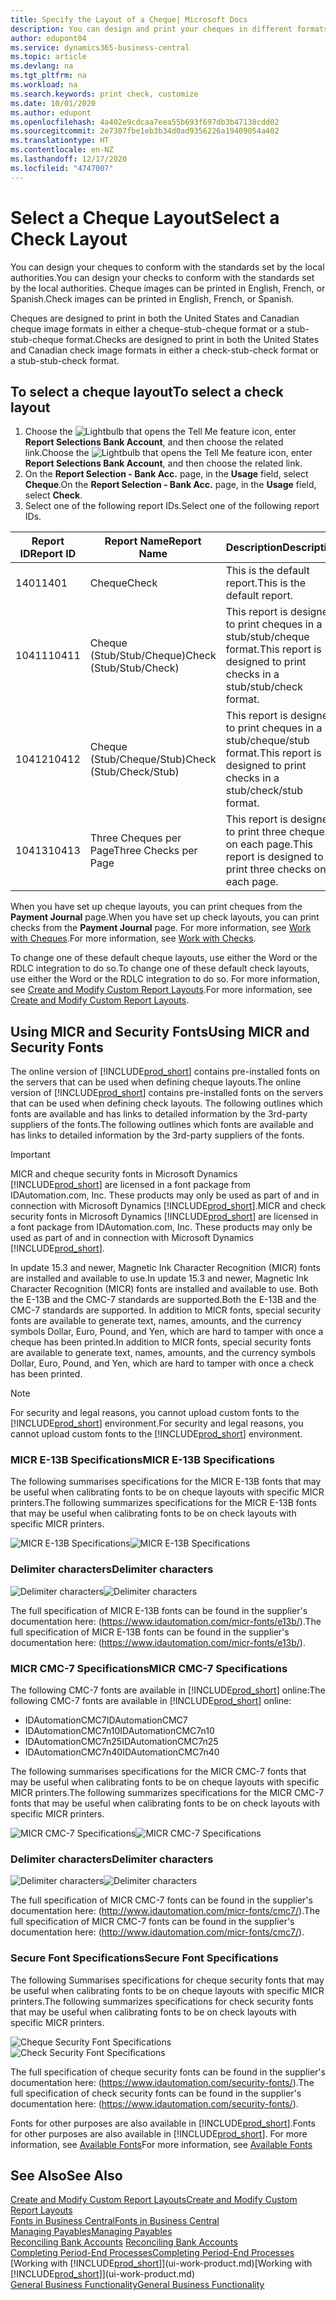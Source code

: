 ```yaml
---
title: Specify the Layout of a Cheque| Microsoft Docs
description: You can design and print your cheques in different formats to conform with standards.
author: edupont04
ms.service: dynamics365-business-central
ms.topic: article
ms.devlang: na
ms.tgt_pltfrm: na
ms.workload: na
ms.search.keywords: print check, customize
ms.date: 10/01/2020
ms.author: edupont
ms.openlocfilehash: 4a402e9cdcaa7eea55b693f697db3b47138cdd02
ms.sourcegitcommit: 2e7307fbe1eb3b34d0ad9356226a19409054a402
ms.translationtype: HT
ms.contentlocale: en-NZ
ms.lasthandoff: 12/17/2020
ms.locfileid: "4747007"
---
```

# <a name="select-a-check-layout"></a><span data-ttu-id="3a78f-103">Select a Cheque Layout</span><span class="sxs-lookup"><span data-stu-id="3a78f-103">Select a Check Layout</span></span>
<span data-ttu-id="3a78f-104">You can design your cheques to conform with the standards set by the local authorities.</span><span class="sxs-lookup"><span data-stu-id="3a78f-104">You can design your checks to conform with the standards set by the local authorities.</span></span> <span data-ttu-id="3a78f-105">Cheque images can be printed in English, French, or Spanish.</span><span class="sxs-lookup"><span data-stu-id="3a78f-105">Check images can be printed in English, French, or Spanish.</span></span>

<span data-ttu-id="3a78f-106">Cheques are designed to print in both the United States and Canadian cheque image formats in either a cheque-stub-cheque format or a stub-stub-cheque format.</span><span class="sxs-lookup"><span data-stu-id="3a78f-106">Checks are designed to print in both the United States and Canadian check image formats in either a check-stub-check format or a stub-stub-check format.</span></span>

## <a name="to-select-a-check-layout"></a><span data-ttu-id="3a78f-107">To select a cheque layout</span><span class="sxs-lookup"><span data-stu-id="3a78f-107">To select a check layout</span></span>
1. <span data-ttu-id="3a78f-108">Choose the ![Lightbulb that opens the Tell Me feature](media/ui-search/search_small.png "Tell me what you want to do") icon, enter **Report Selections Bank Account**, and then choose the related link.</span><span class="sxs-lookup"><span data-stu-id="3a78f-108">Choose the ![Lightbulb that opens the Tell Me feature](media/ui-search/search_small.png "Tell me what you want to do") icon, enter **Report Selections Bank Account**, and then choose the related link.</span></span>
2. <span data-ttu-id="3a78f-109">On the **Report Selection - Bank Acc.** page, in the **Usage** field, select **Cheque**.</span><span class="sxs-lookup"><span data-stu-id="3a78f-109">On the **Report Selection - Bank Acc.** page, in the **Usage** field, select **Check**.</span></span>
3. <span data-ttu-id="3a78f-110">Select one of the following report IDs.</span><span class="sxs-lookup"><span data-stu-id="3a78f-110">Select one of the following report IDs.</span></span>

| <span data-ttu-id="3a78f-111">Report ID</span><span class="sxs-lookup"><span data-stu-id="3a78f-111">Report ID</span></span> | <span data-ttu-id="3a78f-112">Report Name</span><span class="sxs-lookup"><span data-stu-id="3a78f-112">Report Name</span></span> | <span data-ttu-id="3a78f-113">Description</span><span class="sxs-lookup"><span data-stu-id="3a78f-113">Description</span></span> |
| --- | --- | --- |
| <span data-ttu-id="3a78f-114">1401</span><span class="sxs-lookup"><span data-stu-id="3a78f-114">1401</span></span> |<span data-ttu-id="3a78f-115">Cheque</span><span class="sxs-lookup"><span data-stu-id="3a78f-115">Check</span></span> |<span data-ttu-id="3a78f-116">This is the default report.</span><span class="sxs-lookup"><span data-stu-id="3a78f-116">This is the default report.</span></span> |
| <span data-ttu-id="3a78f-117">10411</span><span class="sxs-lookup"><span data-stu-id="3a78f-117">10411</span></span> |<span data-ttu-id="3a78f-118">Cheque (Stub/Stub/Cheque)</span><span class="sxs-lookup"><span data-stu-id="3a78f-118">Check (Stub/Stub/Check)</span></span> |<span data-ttu-id="3a78f-119">This report is designed to print cheques in a stub/stub/cheque format.</span><span class="sxs-lookup"><span data-stu-id="3a78f-119">This report is designed to print checks in a stub/stub/check format.</span></span> |
| <span data-ttu-id="3a78f-120">10412</span><span class="sxs-lookup"><span data-stu-id="3a78f-120">10412</span></span> |<span data-ttu-id="3a78f-121">Cheque (Stub/Cheque/Stub)</span><span class="sxs-lookup"><span data-stu-id="3a78f-121">Check (Stub/Check/Stub)</span></span> |<span data-ttu-id="3a78f-122">This report is designed to print cheques in a stub/cheque/stub format.</span><span class="sxs-lookup"><span data-stu-id="3a78f-122">This report is designed to print checks in a stub/check/stub format.</span></span> |
| <span data-ttu-id="3a78f-123">10413</span><span class="sxs-lookup"><span data-stu-id="3a78f-123">10413</span></span> |<span data-ttu-id="3a78f-124">Three Cheques per Page</span><span class="sxs-lookup"><span data-stu-id="3a78f-124">Three Checks per Page</span></span> |<span data-ttu-id="3a78f-125">This report is designed to print three cheques on each page.</span><span class="sxs-lookup"><span data-stu-id="3a78f-125">This report is designed to print three checks on each page.</span></span> |

<span data-ttu-id="3a78f-126">When you have set up cheque layouts, you can print cheques from the **Payment Journal** page.</span><span class="sxs-lookup"><span data-stu-id="3a78f-126">When you have set up check layouts, you can print checks from the **Payment Journal** page.</span></span> <span data-ttu-id="3a78f-127">For more information, see [Work with Cheques](payables-how-work-checks.md).</span><span class="sxs-lookup"><span data-stu-id="3a78f-127">For more information, see [Work with Checks](payables-how-work-checks.md).</span></span>

<span data-ttu-id="3a78f-128">To change one of these default cheque layouts, use either the Word or the RDLC integration to do so.</span><span class="sxs-lookup"><span data-stu-id="3a78f-128">To change one of these default check layouts, use either the Word or the RDLC integration to do so.</span></span> <span data-ttu-id="3a78f-129">For more information, see [Create and Modify Custom Report Layouts](ui-how-create-custom-report-layout.md).</span><span class="sxs-lookup"><span data-stu-id="3a78f-129">For more information, see [Create and Modify Custom Report Layouts](ui-how-create-custom-report-layout.md).</span></span>

## <a name="using-micr-and-security-fonts"></a><span data-ttu-id="3a78f-130">Using MICR and Security Fonts</span><span class="sxs-lookup"><span data-stu-id="3a78f-130">Using MICR and Security Fonts</span></span>
<span data-ttu-id="3a78f-131">The online version of [!INCLUDE[prod_short](includes/prod_short.md)] contains pre-installed fonts on the servers that can be used when defining cheque layouts.</span><span class="sxs-lookup"><span data-stu-id="3a78f-131">The online version of [!INCLUDE[prod_short](includes/prod_short.md)] contains pre-installed fonts on the servers that can be used when defining check layouts.</span></span> <span data-ttu-id="3a78f-132">The following outlines which fonts are available and has links to detailed information by the 3rd-party suppliers of the fonts.</span><span class="sxs-lookup"><span data-stu-id="3a78f-132">The following outlines which fonts are available and has links to detailed information by the 3rd-party suppliers of the fonts.</span></span>

> [!Important]
> <span data-ttu-id="3a78f-133">MICR and cheque security fonts in Microsoft Dynamics [!INCLUDE[prod_short](includes/prod_short.md)] are licensed in a font package from IDAutomation.com, Inc. These products may only be used as part of and in connection with Microsoft Dynamics [!INCLUDE[prod_short](includes/prod_short.md)].</span><span class="sxs-lookup"><span data-stu-id="3a78f-133">MICR and check security fonts in Microsoft Dynamics [!INCLUDE[prod_short](includes/prod_short.md)] are licensed in a font package from IDAutomation.com, Inc. These products may only be used as part of and in connection with Microsoft Dynamics [!INCLUDE[prod_short](includes/prod_short.md)].</span></span>

<span data-ttu-id="3a78f-134">In update 15.3 and newer, Magnetic Ink Character Recognition (MICR) fonts are installed and available to use.</span><span class="sxs-lookup"><span data-stu-id="3a78f-134">In update 15.3 and newer, Magnetic Ink Character Recognition (MICR) fonts are installed and available to use.</span></span> <span data-ttu-id="3a78f-135">Both the E-13B and the CMC-7 standards are supported.</span><span class="sxs-lookup"><span data-stu-id="3a78f-135">Both the E-13B and the CMC-7 standards are supported.</span></span> <span data-ttu-id="3a78f-136">In addition to MICR fonts, special security fonts are available to generate text, names, amounts, and the currency symbols Dollar, Euro, Pound, and Yen, which are hard to tamper with once a cheque has been printed.</span><span class="sxs-lookup"><span data-stu-id="3a78f-136">In addition to MICR fonts, special security fonts are available to generate text, names, amounts, and the currency symbols Dollar, Euro, Pound, and Yen, which are hard to tamper with once a check has been printed.</span></span>

> [!NOTE]
> <span data-ttu-id="3a78f-137">For security and legal reasons, you cannot upload custom fonts to the [!INCLUDE[prod_short](includes/prod_short.md)] environment.</span><span class="sxs-lookup"><span data-stu-id="3a78f-137">For security and legal reasons, you cannot upload custom fonts to the [!INCLUDE[prod_short](includes/prod_short.md)] environment.</span></span>

### <a name="micr-e-13b-specifications"></a><span data-ttu-id="3a78f-138">MICR E-13B Specifications</span><span class="sxs-lookup"><span data-stu-id="3a78f-138">MICR E-13B Specifications</span></span>
<span data-ttu-id="3a78f-139">The following summarises specifications for the MICR E-13B fonts that may be useful when calibrating fonts to be on cheque layouts with specific MICR printers.</span><span class="sxs-lookup"><span data-stu-id="3a78f-139">The following summarizes specifications for the MICR E-13B fonts that may be useful when calibrating fonts to be on check layouts with specific MICR printers.</span></span>

<span data-ttu-id="3a78f-140">![MICR E-13B Specifications](media/font_MICR_E-13B_Specifications.png "MICR E-13B Specifications")</span><span class="sxs-lookup"><span data-stu-id="3a78f-140">![MICR E-13B Specifications](media/font_MICR_E-13B_Specifications.png "MICR E-13B Specifications")</span></span>

### <a name="delimiter-characters"></a><span data-ttu-id="3a78f-141">Delimiter characters</span><span class="sxs-lookup"><span data-stu-id="3a78f-141">Delimiter characters</span></span>
<span data-ttu-id="3a78f-142">![Delimiter characters](media/font-micr-letters.png "Delimiter characters")</span><span class="sxs-lookup"><span data-stu-id="3a78f-142">![Delimiter characters](media/font-micr-letters.png "Delimiter characters")</span></span>

<span data-ttu-id="3a78f-143">The full specification of MICR E-13B fonts can be found in the supplier's documentation here: (https://www.idautomation.com/micr-fonts/e13b/).</span><span class="sxs-lookup"><span data-stu-id="3a78f-143">The full specification of MICR E-13B fonts can be found in the supplier's documentation here: (https://www.idautomation.com/micr-fonts/e13b/).</span></span>

### <a name="micr-cmc-7-specifications"></a><span data-ttu-id="3a78f-144">MICR CMC-7 Specifications</span><span class="sxs-lookup"><span data-stu-id="3a78f-144">MICR CMC-7 Specifications</span></span>
<span data-ttu-id="3a78f-145">The following CMC-7 fonts are available in [!INCLUDE[prod_short](includes/prod_short.md)] online:</span><span class="sxs-lookup"><span data-stu-id="3a78f-145">The following CMC-7 fonts are available in [!INCLUDE[prod_short](includes/prod_short.md)] online:</span></span>

- <span data-ttu-id="3a78f-146">IDAutomationCMC7</span><span class="sxs-lookup"><span data-stu-id="3a78f-146">IDAutomationCMC7</span></span>
- <span data-ttu-id="3a78f-147">IDAutomationCMC7n10</span><span class="sxs-lookup"><span data-stu-id="3a78f-147">IDAutomationCMC7n10</span></span>
- <span data-ttu-id="3a78f-148">IDAutomationCMC7n25</span><span class="sxs-lookup"><span data-stu-id="3a78f-148">IDAutomationCMC7n25</span></span>
-   <span data-ttu-id="3a78f-149">IDAutomationCMC7n40</span><span class="sxs-lookup"><span data-stu-id="3a78f-149">IDAutomationCMC7n40</span></span>

<span data-ttu-id="3a78f-150">The following summarises specifications for the MICR CMC-7 fonts that may be useful when calibrating fonts to be on cheque layouts with specific MICR printers.</span><span class="sxs-lookup"><span data-stu-id="3a78f-150">The following summarizes specifications for the MICR CMC-7 fonts that may be useful when calibrating fonts to be on check layouts with specific MICR printers.</span></span>

<span data-ttu-id="3a78f-151">![MICR CMC-7 Specifications](media/font_MICR_CMC-7_Specifications.png "MICR CMC-7 Specifications")</span><span class="sxs-lookup"><span data-stu-id="3a78f-151">![MICR CMC-7 Specifications](media/font_MICR_CMC-7_Specifications.png "MICR CMC-7 Specifications")</span></span>

### <a name="delimiter-characters"></a><span data-ttu-id="3a78f-152">Delimiter characters</span><span class="sxs-lookup"><span data-stu-id="3a78f-152">Delimiter characters</span></span>
<span data-ttu-id="3a78f-153">![Delimiter characters](media/font-cmc7-letters.png "Delimiter characters")</span><span class="sxs-lookup"><span data-stu-id="3a78f-153">![Delimiter characters](media/font-cmc7-letters.png "Delimiter characters")</span></span>

<span data-ttu-id="3a78f-154">The full specification of MICR CMC-7 fonts can be found in the supplier's documentation here: (http://www.idautomation.com/micr-fonts/cmc7/).</span><span class="sxs-lookup"><span data-stu-id="3a78f-154">The full specification of MICR CMC-7 fonts can be found in the supplier's documentation here: (http://www.idautomation.com/micr-fonts/cmc7/).</span></span>

### <a name="secure-font-specifications"></a><span data-ttu-id="3a78f-155">Secure Font Specifications</span><span class="sxs-lookup"><span data-stu-id="3a78f-155">Secure Font Specifications</span></span>
<span data-ttu-id="3a78f-156">The following Summarises specifications for cheque security fonts that may be useful when calibrating fonts to be on cheque layouts with specific MICR printers.</span><span class="sxs-lookup"><span data-stu-id="3a78f-156">The following summarizes specifications for check security fonts that may be useful when calibrating fonts to be on check layouts with specific MICR printers.</span></span>

<span data-ttu-id="3a78f-157">![Cheque Security Font Specifications](media/font_check-security-font_Specifications.png "Cheque Security Font Specifications")</span><span class="sxs-lookup"><span data-stu-id="3a78f-157">![Check Security Font Specifications](media/font_check-security-font_Specifications.png "Check Security Font Specifications")</span></span>

<span data-ttu-id="3a78f-158">The full specification of cheque security fonts can be found in the supplier's documentation here: (https://www.idautomation.com/security-fonts/).</span><span class="sxs-lookup"><span data-stu-id="3a78f-158">The full specification of check security fonts can be found in the supplier's documentation here: (https://www.idautomation.com/security-fonts/).</span></span>

<span data-ttu-id="3a78f-159">Fonts for other purposes are also available in [!INCLUDE[prod_short](includes/prod_short.md)].</span><span class="sxs-lookup"><span data-stu-id="3a78f-159">Fonts for other purposes are also available in [!INCLUDE[prod_short](includes/prod_short.md)].</span></span> <span data-ttu-id="3a78f-160">For more information, see [Available Fonts](ui-fonts.md)</span><span class="sxs-lookup"><span data-stu-id="3a78f-160">For more information, see [Available Fonts](ui-fonts.md)</span></span>

## <a name="see-also"></a><span data-ttu-id="3a78f-161">See Also</span><span class="sxs-lookup"><span data-stu-id="3a78f-161">See Also</span></span>
[<span data-ttu-id="3a78f-162">Create and Modify Custom Report Layouts</span><span class="sxs-lookup"><span data-stu-id="3a78f-162">Create and Modify Custom Report Layouts</span></span>](ui-how-create-custom-report-layout.md)  
[<span data-ttu-id="3a78f-163">Fonts in Business Central</span><span class="sxs-lookup"><span data-stu-id="3a78f-163">Fonts in Business Central</span></span>](ui-fonts.md)  
[<span data-ttu-id="3a78f-164">Managing Payables</span><span class="sxs-lookup"><span data-stu-id="3a78f-164">Managing Payables</span></span>](payables-manage-payables.md)  
<span data-ttu-id="3a78f-165">[Reconciling Bank Accounts](bank-manage-bank-accounts.md) </span><span class="sxs-lookup"><span data-stu-id="3a78f-165">[Reconciling Bank Accounts](bank-manage-bank-accounts.md) </span></span>  
[<span data-ttu-id="3a78f-166">Completing Period-End Processes</span><span class="sxs-lookup"><span data-stu-id="3a78f-166">Completing Period-End Processes</span></span>](year-how-complete-period-end-processes.md)  
<span data-ttu-id="3a78f-167">[Working with [!INCLUDE[prod_short](includes/prod_short.md)]](ui-work-product.md)</span><span class="sxs-lookup"><span data-stu-id="3a78f-167">[Working with [!INCLUDE[prod_short](includes/prod_short.md)]](ui-work-product.md)</span></span>  
[<span data-ttu-id="3a78f-168">General Business Functionality</span><span class="sxs-lookup"><span data-stu-id="3a78f-168">General Business Functionality</span></span>](ui-across-business-areas.md)
